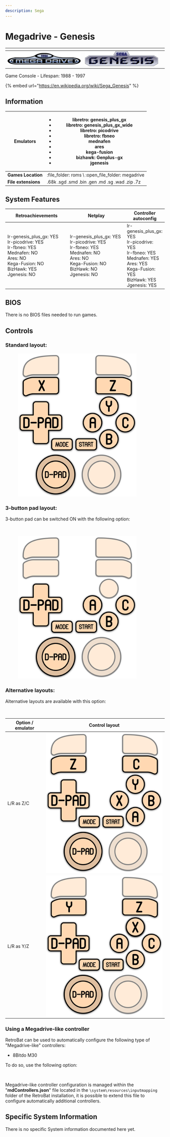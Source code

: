 ```yaml
---
description: Sega
---
```


# Megadrive - Genesis

<table data-header-hidden><thead><tr><th></th><th></th><th data-hidden></th></tr></thead><tbody><tr><td><img src="https://raw.githubusercontent.com/fabricecaruso/es-theme-carbon/5149a33eed46b2af638b06119397d4023b75131f/art/logos/megadrive.svg" alt="" data-size="original"></td><td><img src="https://raw.githubusercontent.com/fabricecaruso/es-theme-carbon/5149a33eed46b2af638b06119397d4023b75131f/art/logos/genesis.svg" alt="" data-size="original"></td><td></td></tr></tbody></table>

Game Console - Lifespan: 1988 - 1997

{% embed url="https://en.wikipedia.org/wiki/Sega_Genesis" %}

## Information

| **Emulators**       | <ul><li>libretro: genesis_plus_gx</li><li>libretro: genesis_plus_gx_wide</li><li>libretro: picodrive</li><li>libretro: fbneo</li><li>mednafen</li><li>ares</li><li>kega-fusion</li><li>bizhawk: Genplus-gx</li><li>jgenesis</li></ul> |
| ------------------- | ------------------------------------------------------------------------------------------------------------------------------------------------------------------------------------------------------------------------------------- |
| **Games Location**  | :file\_folder: roms \ :open\_file\_folder: megadrive                                                                                                                                                                                  |
| **File extensions** | .68k .sgd .smd .bin .gen .md .sg .wad .zip .7z                                                                                                                                                                                        |

## System Features

<table><thead><tr><th width="256">Retroachievements</th><th width="243">Netplay</th><th>Controller autoconfig</th></tr></thead><tbody><tr><td>lr-genesis_plus_gx: YES<br>lr-picodrive: YES<br>lr-fbneo: YES<br>Mednafen: NO<br>Ares: NO<br>Kega-Fusion: NO<br>BizHawk: YES<br>Jgenesis: NO</td><td>lr-genesis_plus_gx: YES<br>lr-picodrive: YES<br>lr-fbneo: YES<br>Mednafen: NO<br>Ares: NO<br>Kega-Fusion: NO<br>BizHawk: NO<br>Jgenesis: NO</td><td>lr-genesis_plus_gx: YES<br>lr-picodrive: YES<br>lr-fbneo: YES<br>Mednafen: YES<br>Ares: YES<br>Kega-Fusion: YES<br>BizHawk: YES<br>Jgenesis: YES</td></tr></tbody></table>

## BIOS

There is no BIOS files needed to run games.

## Controls

### Standard layout:

<div align="left">

<figure><img src="https://github.com/RetroBat-Official/retrobat-tattoos/blob/main/default/megadrive.png?raw=true" alt="" width="375"><figcaption></figcaption></figure>

</div>

### 3-button pad layout:

3-button pad can be switched ON with the following option:

<div align="left">

<figure><img src="https://i.imgur.com/a4rUe5g.png" alt=""><figcaption></figcaption></figure>

</div>

<div align="left">

<figure><img src="https://github.com/RetroBat-Official/retrobat-tattoos/blob/main/default/megadrive_3buttons.png?raw=true" alt="" width="375"><figcaption></figcaption></figure>

</div>

### Alternative layouts:

Alternative layouts are available with this option:

<div align="left">

<figure><img src="https://i.imgur.com/pt5KFr8.png" alt=""><figcaption></figcaption></figure>

</div>

| Option / emulator | Control layout                                                                                                                               |
| ----------------- | -------------------------------------------------------------------------------------------------------------------------------------------- |
| L/R as Z/C        | <img src="https://github.com/RetroBat-Official/retrobat-tattoos/blob/main/default/megadrive_lr_zc.png?raw=true" alt="" data-size="original"> |
| L/R as Y/Z        | <img src="https://github.com/RetroBat-Official/retrobat-tattoos/blob/main/default/megadrive_lr_yz.png?raw=true" alt="" data-size="original"> |

### Using a Megadrive-like controller

RetroBat can be used to automatically configure the following type of "Megadrive-like" controllers:

* 8Bitdo M30

To do so, use the following option:

<div align="left">

<figure><img src="https://i.imgur.com/FMG6qiI.png" alt=""><figcaption></figcaption></figure>

</div>

Megadrive-like controller configuration is managed within the "**mdControllers.json**" file located in the `\system\resources\inputmapping` folder of the RetroBat installation, it is possible to extend this file to configure automatically additional controllers.

## Specific System Information

There is no specific System information documented here yet.
